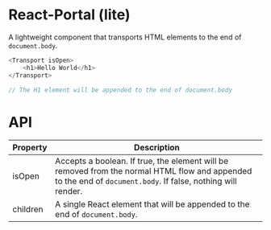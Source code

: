 # React-Portal (lite)

A lightweight component that transports HTML elements to the end of `document.body`.

```javascript
<Transport isOpen>
	<h1>Hello World</h1>
</Transport>

// The H1 element will be appended to the end of document.body
```

# API
| Property | Description |
| -------- | ----------- |
| isOpen   | Accepts a boolean. If true, the element will be removed from the normal HTML flow and appended to the end of `document.body`. If false, nothing will render. |
| children | A single React element that will be appended to the end of `document.body`. |
